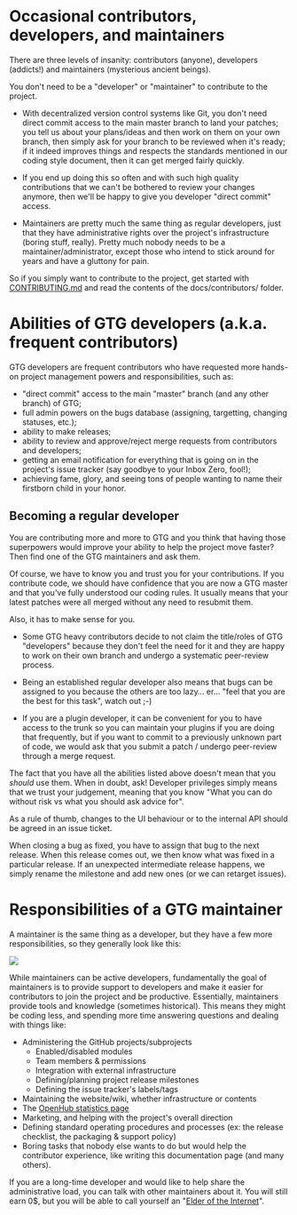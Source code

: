 # Occasional contributors, developers, and maintainers

There are three levels of insanity: contributors (anyone), developers (addicts!) and maintainers (mysterious ancient beings).

You don't need to be a "developer" or "maintainer" to contribute to the project.

* With decentralized version control systems like Git, you don't need direct commit access to the main master branch to land your patches; you tell us about your plans/ideas and then work on them on your own branch, then simply ask for your branch to be reviewed when it's ready; if it indeed improves things and respects the standards mentioned in our coding style document, then it can get merged fairly quickly.

* If you end up doing this so often and with such high quality contributions that we can't be bothered to review your changes anymore, then we'll be happy to give you developer "direct commit" access.

* Maintainers are pretty much the same thing as regular developers, just that they have administrative rights over the project's infrastructure (boring stuff, really). Pretty much nobody needs to be a maintainer/administrator, except those who intend to stick around for years and have a gluttony for pain.

So if you simply want to contribute to the project, get started with [CONTRIBUTING.md](https://github.com/getting-things-gnome/gtg/blob/master/CONTRIBUTING.md) and read the contents of the docs/contributors/ folder.

# Abilities of GTG developers (a.k.a. frequent contributors)

GTG developers are frequent contributors who have requested more hands-on project management powers and responsibilities, such as:

 * "direct commit" access to the main "master" branch (and any other branch) of GTG;
 * full admin powers on the bugs database (assigning, targetting, changing statuses, etc.);
 * ability to make releases;
 * ability to review and approve/reject merge requests from contributors and developers;
 * getting an email notification for everything that is going on in the project's issue tracker (say goodbye to your Inbox Zero, fool!);
 * achieving fame, glory, and seeing tons of people wanting to name their firstborn child in your honor.

## Becoming a regular developer

You are contributing more and more to GTG and you think that having those superpowers would improve your ability to help the project move faster? Then find one of the GTG maintainers and ask them.

Of course, we have to know you and trust you for your contributions. If you contribute code, we should have confidence that you are now a GTG master and that you've fully understood our coding rules. It usually means that your latest patches were all merged without any need to resubmit them.

Also, it has to make sense for you.

* Some GTG heavy contributors decide to not claim the title/roles of GTG "developers" because they don't feel the need for it and they are happy to work on their own branch and undergo a systematic peer-review process.

* Being an established regular developer also means that bugs can be assigned to you because the others are too lazy… er… "feel that you are the best for this task", watch out ;-)

* If you are a plugin developer, it can be convenient for you to have access to the trunk so you can maintain your plugins if you are doing that frequently, but if you want to commit to a previously unknown part of code, we would ask that you submit a patch / undergo peer-review through a merge request.

The fact that you have all the abilities listed above doesn't mean that you _should_ use them. When in doubt, ask! Developer privileges simply means that we trust your judgement, meaning that you know "What you can do without risk vs what you should ask advice for".

As a rule of thumb, changes to the UI behaviour or to the internal API should be agreed in an issue ticket.

When closing a bug as fixed, you have to assign that bug to the next release. When this release comes out, we then know what was fixed in a particular release. If an unexpected intermediate release happens, we simply rename the milestone and add new ones (or we can retarget issues).

# Responsibilities of a GTG maintainer

A maintainer is the same thing as a developer, but they have a few more responsibilities, so they generally look like this:

![](https://upload.wikimedia.org/wikipedia/commons/thumb/7/77/Eero_J%C3%A4rnefelt_-_Under_the_Yoke_%28Burning_the_Brushwood%29_-_Google_Art_Project.jpg/605px-Eero_J%C3%A4rnefelt_-_Under_the_Yoke_%28Burning_the_Brushwood%29_-_Google_Art_Project.jpg)

While maintainers can be active developers, fundamentally the goal of maintainers is to provide support to developers and make it easier for contributors to join the project and be productive. Essentially, maintainers provide tools and knowledge (sometimes historical). This means they might be coding less, and spending more time answering questions and dealing with things like:

* Administering the GitHub projects/subprojects
    * Enabled/disabled modules
    * Team members & permissions
    * Integration with external infrastructure
    * Defining/planning project release milestones
    * Defining the issue tracker's labels/tags
* Maintaining the website/wiki, whether infrastructure or contents
* The [OpenHub statistics page](https://www.openhub.net/p/gtg)
* Marketing, and helping with the project's overall direction
* Defining standard operating procedures and processes (ex: the release checklist, the packaging & support policy)
* Boring tasks that nobody else wants to do but would help the contributor experience, like writing this documentation page (and many others).

If you are a long-time developer and would like to help share the administrative load, you can talk with other maintainers about it. You will still earn 0$, but you will be able to call yourself an "[Elder of the Internet](https://www.youtube.com/watch?v=iDbyYGrswtg)".
